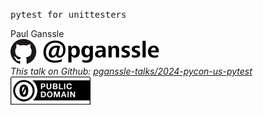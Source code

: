 <div class="centered-container" style="height: 100dvh">
<p class="main-title"><tt>pytest for unittesters</tt></p>

<div class="main-title-info">
<div class="author">
    Paul Ganssle
</div>

<div class="logo">
    <img src="images/pganssle-logos.svg" height="40px" alt="@pganssle">
</div>

<div class="link">
    <span style="font-size: 1em;"><em>This talk on Github:
        <a href="https://github.com/pganssle-talks/2024-pycon-us-pytest">pganssle-talks/2024-pycon-us-pytest</a></em>
    </span>
</div>

<div class="license">
    <a rel="license" href="https://creativecommons.org/publicdomain/zero/1.0/">
        <img src="external-images/logos/cc-zero.svg" height="45px">
    </a>
</div>
</div>
</div>

Notes:

Hi everyone, my name is Paul Ganssle, I'm a software engineer at Google and a maintainer of a few open source packages, notably I am a CPython core dev, mostly working on `datetime` and `zoneinfo`.

Today I'm going to be talking about `pytest`, but specifically aimed at audiences who have historically used `unittest` or one of its derivatives. At Google, we tend to use our own derivative of `unittest` called `absltest`, but as a big fan of `pytest`, I wanted to put together a coherent case for why `pytest` is likely a better choice in today's world, and why and how you might want to migrate your `unittest`-based workflow to `pytest`. This talk barely scratches the surface, but I hope that it might highlight some of the advantages of `pytest` for those of you considering a migration, or for those deciding between `unittest` and `pytest` in the first place.
